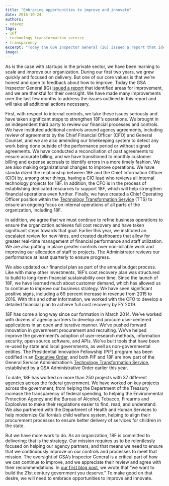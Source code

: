 ```yaml
---
title: "Embracing opportunities to improve and innovate"
date: 2016-10-24
authors:
- vdavez
tags:
- 18f
- technology transformation service
- transparency
excerpt: "Today the GSA Inspector General (IG) issued a report that identified areas for improvement, and we are thankful for their oversight. We have made many improvements over the last few months to address the issues outlined in this report and will take all additional actions necessary."
image:
---
```


As is the case with startups in the private sector, we have been
learning to scale and improve our organization. During our first two
years, we grew quickly and focused on delivery. But one of our core
values is that we’re honest and open to feedback about how to improve.
Today the GSA Inspector General (IG) [issued a
report](https://www.gsaig.gov/sites/default/files/ipa-reports/OIG%20EVALUATION%20REPORT_Evaluation%20of%2018F_%20JE17-001_October%2024%202016.pdf) that identified areas for
improvement, and we are thankful for their oversight. We have made many
improvements over the last few months to address the issues outlined in
this report and will take all additional actions necessary.

First, with respect to internal controls, we take these issues seriously
and have taken significant steps to strengthen 18F’s operations. We
brought in an independent third party to review our financial processes
and controls. We have instituted additional controls around agency
agreements, including review of agreements by the Chief Financial Officer (CFO) and General
Counsel, and we are also amending our timekeeping system to detect any
work being done outside of the performance period or without signed
agreements. We have conducted a reconciliation of past agreements to
ensure accurate billing, and we have transitioned to monthly customer
billing and expense accruals to identify errors in a more timely
fashion. We are also making organizational changes to improve
operations. We have standardized the relationship between 18F and the
Chief Information Officer (CIO) by, among other things, having a CIO lead who reviews all internal
technology projects for 18F. In addition, the CFO is in the process of
establishing dedicated resources to support 18F, which will help
strengthen financial operations even further. Finally, we have created a
Chief Operating Officer position within the 
[Technology Transformation Service](http://gsa.gov/tts) (TTS) to ensure an 
ongoing focus on internal operations of all parts of the organization, including 18F.

In addition, we agree that we must continue to refine business
operations to ensure the organization achieves full cost recovery and
have taken significant steps towards that goal. Earlier this year, we
instituted an escalated review for new hires, and created dashboards
that allow for greater real-time management of financial performance and
staff utilization. We are also putting in place greater controls over
non-billable work and improving our allocation of staff to projects. The
Administrator reviews our performance at least quarterly to ensure
progress.

We also updated our financial plan as part of the annual budget process.
Like with many other investments, 18F’s cost recovery plan was
structured to build to long-term financial sustainability over time.
Since the launch of 18F, we have learned much about customer demand,
which has allowed us to continue to improve our business strategy. We
have seen significant positive signs, including a 69 percent increase
in revenue from 2015 to 2016. With this and other information, we worked
with the CFO to develop a detailed financial plan to achieve full cost
recovery by FY 2019.

18F has come a long way since our formation in March 2014. We’ve worked
with dozens of agency partners to develop and procure user-centered
applications in an open and iterative manner. We’ve pushed forward
innovation in government procurement and recruiting. We’ve helped
improve the government’s adoption of user-research methods, information
security, open source software, and APIs. We’ve built tools that have
been re-used by state and local governments, as well as non-governmental
entities. The Presidential Innovation Fellowship (PIF) program has been
codified in an [Executive Order](https://www.whitehouse.gov/the-press-office/2015/08/17/executive-order-presidential-innovation-fellows-program), and
both PIF and 18F are now part of the General Service Administration’s
[Technology Transformation Service](http://gsa.gov/tts), established by a GSA Administrative
Order earlier this year.

To date, 18F has worked on more than 250 projects with 37 different
agencies across the federal government. We have worked on key projects
across the government, from helping the Department of the Treasury
increase the transparency of federal spending, to helping the
Environmental Protection Agency and the Bureau of Alcohol, Tobacco,
Firearms and Explosives to make their regulations easier to find, read,
and understand. We also partnered with the Department of Health and
Human Services to help modernize California’s child welfare system,
helping to align their procurement processes to ensure better delivery
of services for children in the state.

But we have more work to do. As an organization, 18F is committed to
delivering; that is the strategy. Our mission requires us to be
relentlessly focused on helping our agency partners, and that means we
need to ensure that we continuously improve on our controls and
processes to meet that mission. The oversight of GSA’s Inspector General
is a critical part of how we can continue to improve, and we appreciate
their review and agree with their recommendations. In [our first blog
post](https://18f.gsa.gov/2014/03/19/hello-world-we-are-18f/), we wrote that “we want to
build the 21st century government you deserve.” To make good on that
desire, we will need to embrace opportunities to improve and innovate.
